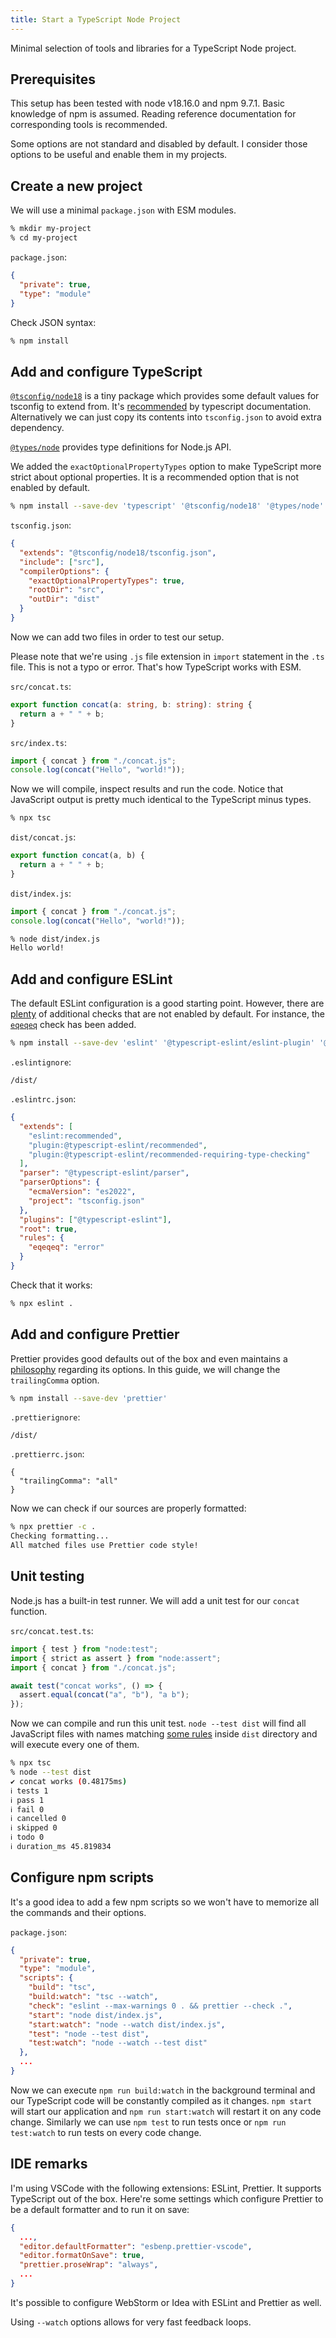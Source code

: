 ```yaml
---
title: Start a TypeScript Node Project
---
```


Minimal selection of tools and libraries for a TypeScript Node project.

## Prerequisites

This setup has been tested with node v18.16.0 and npm 9.7.1. Basic knowledge of
npm is assumed. Reading reference documentation for corresponding tools is
recommended.

Some options are not standard and disabled by default. I consider those options
to be useful and enable them in my projects.

## Create a new project

We will use a minimal `package.json` with ESM modules.

```sh
% mkdir my-project
% cd my-project
```

`package.json`:

```json
{
  "private": true,
  "type": "module"
}
```

Check JSON syntax:

```sh
% npm install
```

## Add and configure TypeScript

[`@tsconfig/node18`](https://www.npmjs.com/package/@tsconfig/node18) is a tiny
package which provides some default values for tsconfig to extend from. It's
[recommended](https://www.typescriptlang.org/tsconfig#target) by typescript
documentation. Alternatively we can just copy its contents into `tsconfig.json`
to avoid extra dependency.

[`@types/node`](https://www.npmjs.com/package/@types/node) provides type
definitions for Node.js API.

We added the `exactOptionalPropertyTypes` option to make TypeScript more strict
about optional properties. It is a recommended option that is not enabled by
default.

```sh
% npm install --save-dev 'typescript' '@tsconfig/node18' '@types/node'
```

`tsconfig.json`:

```json
{
  "extends": "@tsconfig/node18/tsconfig.json",
  "include": ["src"],
  "compilerOptions": {
    "exactOptionalPropertyTypes": true,
    "rootDir": "src",
    "outDir": "dist"
  }
}
```

Now we can add two files in order to test our setup.

Please note that we're using `.js` file extension in `import` statement in the
`.ts` file. This is not a typo or error. That's how TypeScript works with ESM.

`src/concat.ts`:

```ts
export function concat(a: string, b: string): string {
  return a + " " + b;
}
```

`src/index.ts`:

```ts
import { concat } from "./concat.js";
console.log(concat("Hello", "world!"));
```

Now we will compile, inspect results and run the code. Notice that JavaScript
output is pretty much identical to the TypeScript minus types.

```sh
% npx tsc
```

`dist/concat.js`:

```js
export function concat(a, b) {
  return a + " " + b;
}
```

`dist/index.js`:

```js
import { concat } from "./concat.js";
console.log(concat("Hello", "world!"));
```

```sh
% node dist/index.js
Hello world!
```

## Add and configure ESLint

The default ESLint configuration is a good starting point. However, there are
[plenty](https://eslint.org/docs/latest/rules/) of additional checks that are
not enabled by default. For instance, the
[`eqeqeq`](https://eslint.org/docs/latest/rules/eqeqeq) check has been added.

```sh
% npm install --save-dev 'eslint' '@typescript-eslint/eslint-plugin' '@typescript-eslint/parser'
```

`.eslintignore`:

```
/dist/
```

`.eslintrc.json`:

```json
{
  "extends": [
    "eslint:recommended",
    "plugin:@typescript-eslint/recommended",
    "plugin:@typescript-eslint/recommended-requiring-type-checking"
  ],
  "parser": "@typescript-eslint/parser",
  "parserOptions": {
    "ecmaVersion": "es2022",
    "project": "tsconfig.json"
  },
  "plugins": ["@typescript-eslint"],
  "root": true,
  "rules": {
    "eqeqeq": "error"
  }
}
```

Check that it works:

```sh
% npx eslint .
```

## Add and configure Prettier

Prettier provides good defaults out of the box and even maintains a
[philosophy](https://prettier.io/docs/en/option-philosophy.html) regarding its
options. In this guide, we will change the `trailingComma` option.

```sh
% npm install --save-dev 'prettier'
```

`.prettierignore`:

```
/dist/
```

`.prettierrc.json`:

```
{
  "trailingComma": "all"
}
```

Now we can check if our sources are properly formatted:

```sh
% npx prettier -c .
Checking formatting...
All matched files use Prettier code style!
```

## Unit testing

Node.js has a built-in test runner. We will add a unit test for our `concat`
function.

`src/concat.test.ts`:

```ts
import { test } from "node:test";
import { strict as assert } from "node:assert";
import { concat } from "./concat.js";

await test("concat works", () => {
  assert.equal(concat("a", "b"), "a b");
});
```

Now we can compile and run this unit test. `node --test dist` will find all
JavaScript files with names matching
[some rules](https://nodejs.org/docs/latest-v18.x/api/test.html#test-runner-execution-model)
inside `dist` directory and will execute every one of them.

```sh
% npx tsc
% node --test dist
✔ concat works (0.48175ms)
ℹ tests 1
ℹ pass 1
ℹ fail 0
ℹ cancelled 0
ℹ skipped 0
ℹ todo 0
ℹ duration_ms 45.819834
```

## Configure npm scripts

It's a good idea to add a few npm scripts so we won't have to memorize all the
commands and their options.

`package.json`:

```json
{
  "private": true,
  "type": "module",
  "scripts": {
    "build": "tsc",
    "build:watch": "tsc --watch",
    "check": "eslint --max-warnings 0 . && prettier --check .",
    "start": "node dist/index.js",
    "start:watch": "node --watch dist/index.js",
    "test": "node --test dist",
    "test:watch": "node --watch --test dist"
  },
  ...
}
```

Now we can execute `npm run build:watch` in the background terminal and our
TypeScript code will be constantly compiled as it changes. `npm start` will
start our application and `npm run start:watch` will restart it on any code
change. Similarly we can use `npm test` to run tests once or
`npm run test:watch` to run tests on every code change.

## IDE remarks

I'm using VSCode with the following extensions: ESLint, Prettier. It supports
TypeScript out of the box. Here're some settings which configure Prettier to be
a default formatter and to run it on save:

```json
{
  ...,
  "editor.defaultFormatter": "esbenp.prettier-vscode",
  "editor.formatOnSave": true,
  "prettier.proseWrap": "always",
  ...
}
```

It's possible to configure WebStorm or Idea with ESLint and Prettier as well.

Using `--watch` options allows for very fast feedback loops.
